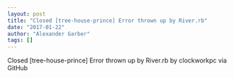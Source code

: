 ```yaml
---
layout: post
title: "Closed [tree-house-prince] Error thrown up by River.rb"
date: "2017-01-22"
author: "Alexander Garber"
tags: []
---
```


Closed [tree-house-prince] Error thrown up by River.rb by clockworkpc via GitHub